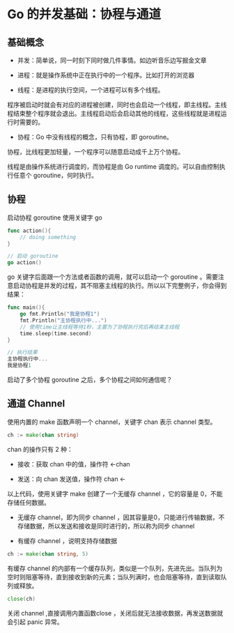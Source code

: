 # Go 的并发基础：协程与通道

## 基础概念

- 并发：简单说，同一时刻下同时做几件事情。如边听音乐边写掘金文章

- 进程：就是操作系统中正在执行中的一个程序。比如打开的浏览器

- 线程：是进程的执行空间，一个进程可以有多个线程。

程序被启动时就会有对应的进程被创建，同时也会启动一个线程，即主线程。主线程结束整个程序就会退出。主线程启动后会启动其他的线程，这些线程就是进程运行时需要的。

- 协程：Go 中没有线程的概念，只有协程，即 goroutine。

协程，比线程更加轻量，一个程序可以随意启动成千上万个协程。

线程是由操作系统进行调度的，而协程是由 Go runtime 调度的。可以自由控制执行任意个 goroutine，何时执行。

## 协程

启动协程 goroutine 使用关键字 go

```go
func action(){
    // doing something
}

// 启动 goroutine
go action()
```

go 关键字后面跟一个方法或者函数的调用，就可以启动一个 goroutine 。需要注意启动协程是并发的过程，其不阻塞主线程的执行。所以以下完整例子，你会得到结果：

```go
func main(){
    go fmt.Println("我是协程1")
    fmt.Println("主协程执行中...")
    // 使用time让主线程等待1秒，主要为了协程执行完后再结束主线程
    time.sleep(time.second)
}

// 执行结果
主协程执行中...
我是协程1
```

启动了多个协程 goroutine 之后，多个协程之间如何通信呢？

## 通道 Channel

使用内置的 make 函数声明一个 channel，关键字 chan 表示 channel 类型。

```go
ch := make(chan string)
```

chan 的操作只有 2 种：

- 接收：获取 chan 中的值，操作符 <-chan

- 发送：向 chan 发送值，操作符 chan <-

以上代码，使用关键字 make 创建了一个无缓存 channel ，它的容量是 0，不能存储任何数据。

- 无缓存 channel，即为同步 channel ，因其容量是0，只能进行传输数据，不存储数据，所以发送和接收是同时进行的，所以称为同步 channel

- 有缓存 channel ，说明支持存储数据

```go
ch := make(chan string, 5)
```

有缓存 channel 的内部有一个缓存队列，类似是一个队列，先进先出。当队列为空时则阻塞等待，直到接收到新的元素；当队列满时，也会阻塞等待，直到读取队列或释放。

```go
close(ch)
```

关闭 channel ,直接调用内置函数close ，关闭后就无法接收数据，再发送数据就会引起 panic 异常。
